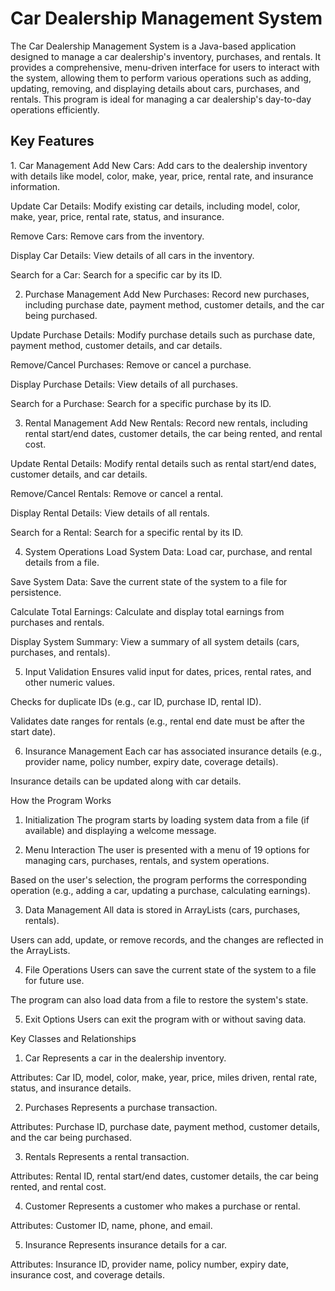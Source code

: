 <h1>Car Dealership Management System</h1>
The Car Dealership Management System is a Java-based application designed to manage a car dealership's inventory, purchases, and rentals. It provides a comprehensive, menu-driven interface for users to interact with the system, allowing them to perform various operations such as adding, updating, removing, and displaying details about cars, purchases, and rentals. This program is ideal for managing a car dealership's day-to-day operations efficiently.

<h2>Key Features</h2>
1. Car Management
Add New Cars: Add cars to the dealership inventory with details like model, color, make, year, price, rental rate, and insurance information.

Update Car Details: Modify existing car details, including model, color, make, year, price, rental rate, status, and insurance.

Remove Cars: Remove cars from the inventory.

Display Car Details: View details of all cars in the inventory.

Search for a Car: Search for a specific car by its ID.

2. Purchase Management
Add New Purchases: Record new purchases, including purchase date, payment method, customer details, and the car being purchased.

Update Purchase Details: Modify purchase details such as purchase date, payment method, customer details, and car details.

Remove/Cancel Purchases: Remove or cancel a purchase.

Display Purchase Details: View details of all purchases.

Search for a Purchase: Search for a specific purchase by its ID.

3. Rental Management
Add New Rentals: Record new rentals, including rental start/end dates, customer details, the car being rented, and rental cost.

Update Rental Details: Modify rental details such as rental start/end dates, customer details, and car details.

Remove/Cancel Rentals: Remove or cancel a rental.

Display Rental Details: View details of all rentals.

Search for a Rental: Search for a specific rental by its ID.

4. System Operations
Load System Data: Load car, purchase, and rental details from a file.

Save System Data: Save the current state of the system to a file for persistence.

Calculate Total Earnings: Calculate and display total earnings from purchases and rentals.

Display System Summary: View a summary of all system details (cars, purchases, and rentals).

5. Input Validation
Ensures valid input for dates, prices, rental rates, and other numeric values.

Checks for duplicate IDs (e.g., car ID, purchase ID, rental ID).

Validates date ranges for rentals (e.g., rental end date must be after the start date).

6. Insurance Management
Each car has associated insurance details (e.g., provider name, policy number, expiry date, coverage details).

Insurance details can be updated along with car details.

How the Program Works
1. Initialization
The program starts by loading system data from a file (if available) and displaying a welcome message.

2. Menu Interaction
The user is presented with a menu of 19 options for managing cars, purchases, rentals, and system operations.

Based on the user's selection, the program performs the corresponding operation (e.g., adding a car, updating a purchase, calculating earnings).

3. Data Management
All data is stored in ArrayLists (cars, purchases, rentals).

Users can add, update, or remove records, and the changes are reflected in the ArrayLists.

4. File Operations
Users can save the current state of the system to a file for future use.

The program can also load data from a file to restore the system's state.

5. Exit Options
Users can exit the program with or without saving data.

Key Classes and Relationships
1. Car
Represents a car in the dealership inventory.

Attributes: Car ID, model, color, make, year, price, miles driven, rental rate, status, and insurance details.

2. Purchases
Represents a purchase transaction.

Attributes: Purchase ID, purchase date, payment method, customer details, and the car being purchased.

3. Rentals
Represents a rental transaction.

Attributes: Rental ID, rental start/end dates, customer details, the car being rented, and rental cost.

4. Customer
Represents a customer who makes a purchase or rental.

Attributes: Customer ID, name, phone, and email.

5. Insurance
Represents insurance details for a car.

Attributes: Insurance ID, provider name, policy number, expiry date, insurance cost, and coverage details.
